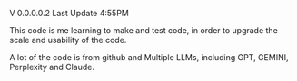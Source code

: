 V 0.0.0.0.2
Last Update 4:55PM


This code is me learning to make and test code, in order to upgrade the scale and usability of the code.

A lot of the code is from github and Multiple LLMs, including GPT, GEMINI, Perplexity and Claude.

